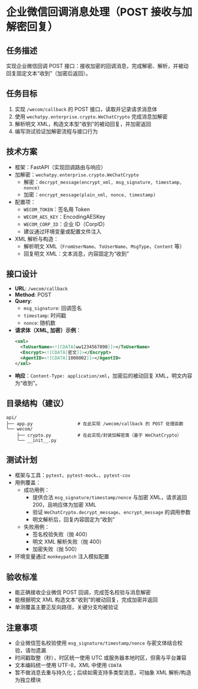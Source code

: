 # 企业微信回调消息处理（POST 接收与加解密回复）

## 任务描述
实现企业微信回调 POST 接口：接收加密的回调消息，完成解密、解析，并被动回复固定文本“收到”（加密后返回）。

## 任务目标
1. 实现 `/wecom/callback` 的 POST 接口，读取并记录请求消息体
2. 使用 `wechatpy.enterprise.crypto.WeChatCrypto` 完成消息加解密
3. 解析明文 XML，构造文本型“收到”的被动回复，并加密返回
4. 编写测试验证加解密流程与接口行为

## 技术方案
- 框架：FastAPI（实现回调路由与响应）
- 加解密：`wechatpy.enterprise.crypto.WeChatCrypto`
  - 解密：`decrypt_message(encrypt_xml, msg_signature, timestamp, nonce)`
  - 加密：`encrypt_message(plain_xml, nonce, timestamp)`
- 配置项：
  - `WECOM_TOKEN`：签名用 Token
  - `WECOM_AES_KEY`：EncodingAESKey
  - `WECOM_CORP_ID`：企业 ID（CorpID）
  - 建议通过环境变量或配置文件注入
- XML 解析与构造：
  - 解析明文 XML（`FromUserName`、`ToUserName`、`MsgType`、`Content` 等）
  - 回复明文 XML：文本消息，内容固定为“收到”

## 接口设计
- **URL**: `/wecom/callback`
- **Method**: POST
- **Query**:
  - `msg_signature`: 回调签名
  - `timestamp`: 时间戳
  - `nonce`: 随机数
- **请求体（XML, 加密）示例**：
  ```xml
  <xml>
    <ToUserName><![CDATA[ww1234567890]]></ToUserName>
    <Encrypt><![CDATA[密文]]></Encrypt>
    <AgentID><![CDATA[1000002]]></AgentID>
  </xml>
  ```
- **响应**：`Content-Type: application/xml`，加密后的被动回复 XML，明文内容为“收到”。

## 目录结构（建议）
```
api/
├── app.py                 # 在此实现 /wecom/callback 的 POST 处理函数
└── wecom/
    ├── crypto.py          # 在此实现/封装加解密类（基于 WeChatCrypto）
    └── __init__.py
```

## 测试计划
- 框架与工具：`pytest`、`pytest-mock`、、`pytest-cov`
- 用例覆盖：
  - 成功用例：
    - 提供合法 `msg_signature/timestamp/nonce` 与加密 XML，请求返回 200，且响应体为加密 XML
    - 验证 `WeChatCrypto.decrypt_message`、`encrypt_message` 的调用参数
    - 明文解析后，回复内容固定为“收到”
  - 失败用例：
    - 签名校验失败（抛 400）
    - 明文 XML 解析失败（抛 400）
    - 加密失败（抛 500）
- 环境变量通过 `monkeypatch` 注入模拟配置


## 验收标准
- 能正确接收企业微信 POST 回调，完成签名校验与消息解密
- 能根据明文 XML 构造文本“收到”的被动回复，完成加密并返回
- 单测覆盖主要正反向路径，关键分支均被验证

## 注意事项
- 企业微信签名校验使用 `msg_signature/timestamp/nonce` 与密文体结合校验，请勿遗漏
- 时间戳取整（秒），时区统一使用 UTC 或服务器本地时区，但需与平台兼容
- 文本编码统一使用 UTF-8，XML 中使用 `CDATA`
- 暂不做消息去重与持久化；后续如需支持多类型消息，可抽象 XML 解析/构造为独立模块
